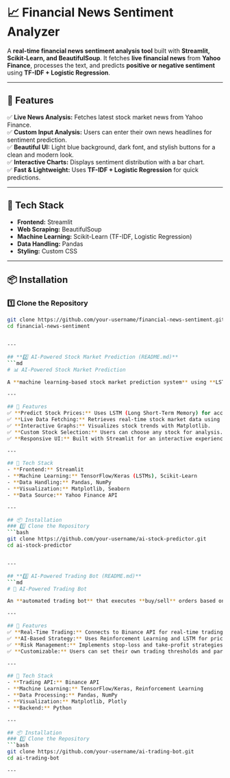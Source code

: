 # 📈 Financial News Sentiment Analyzer  

A **real-time financial news sentiment analysis tool** built with **Streamlit, Scikit-Learn, and BeautifulSoup**. It fetches **live financial news** from **Yahoo Finance**, processes the text, and predicts **positive or negative sentiment** using **TF-IDF + Logistic Regression**.  

---

## 🚀 Features
✅ **Live News Analysis:** Fetches latest stock market news from Yahoo Finance.  
✅ **Custom Input Analysis:** Users can enter their own news headlines for sentiment prediction.  
✅ **Beautiful UI:** Light blue background, dark font, and stylish buttons for a clean and modern look.  
✅ **Interactive Charts:** Displays sentiment distribution with a bar chart.  
✅ **Fast & Lightweight:** Uses **TF-IDF + Logistic Regression** for quick predictions.  

---

## 📌 Tech Stack
- **Frontend:** Streamlit  
- **Web Scraping:** BeautifulSoup  
- **Machine Learning:** Scikit-Learn (TF-IDF, Logistic Regression)  
- **Data Handling:** Pandas  
- **Styling:** Custom CSS  

---

## 📦 Installation
### 1️⃣ Clone the Repository
```bash
git clone https://github.com/your-username/financial-news-sentiment.git
cd financial-news-sentiment


---

## **2️⃣ AI-Powered Stock Market Prediction (README.md)**
```md
# 📊 AI-Powered Stock Market Prediction  

A **machine learning-based stock market prediction system** using **LSTMs, historical stock price data, and AI models** to forecast stock trends.  

---

## 🚀 Features
✅ **Predict Stock Prices:** Uses LSTM (Long Short-Term Memory) for accurate time-series predictions.  
✅ **Live Data Fetching:** Retrieves real-time stock market data using Yahoo Finance API.  
✅ **Interactive Graphs:** Visualizes stock trends with Matplotlib.  
✅ **Custom Stock Selection:** Users can choose any stock for analysis.  
✅ **Responsive UI:** Built with Streamlit for an interactive experience.  

---

## 📌 Tech Stack
- **Frontend:** Streamlit  
- **Machine Learning:** TensorFlow/Keras (LSTMs), Scikit-Learn  
- **Data Handling:** Pandas, NumPy  
- **Visualization:** Matplotlib, Seaborn  
- **Data Source:** Yahoo Finance API  

---

## 📦 Installation
### 1️⃣ Clone the Repository
```bash
git clone https://github.com/your-username/ai-stock-predictor.git
cd ai-stock-predictor


---

## **3️⃣ AI-Powered Trading Bot (README.md)**
```md
# 🤖 AI-Powered Trading Bot  

An **automated trading bot** that executes **buy/sell** orders based on AI predictions and market trends.  

---

## 🚀 Features
✅ **Real-Time Trading:** Connects to Binance API for real-time trading execution.  
✅ **AI-Based Strategy:** Uses Reinforcement Learning and LSTM for price prediction.  
✅ **Risk Management:** Implements stop-loss and take-profit strategies.  
✅ **Customizable:** Users can set their own trading thresholds and parameters.  

---

## 📌 Tech Stack
- **Trading API:** Binance API  
- **Machine Learning:** TensorFlow/Keras, Reinforcement Learning  
- **Data Processing:** Pandas, NumPy  
- **Visualization:** Matplotlib, Plotly  
- **Backend:** Python  

---

## 📦 Installation
### 1️⃣ Clone the Repository
```bash
git clone https://github.com/your-username/ai-trading-bot.git
cd ai-trading-bot

---

